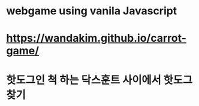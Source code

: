 # webgame using vanila Javascript

# https://wandakim.github.io/carrot-game/

# 핫도그인 척 하는 닥스훈트 사이에서 핫도그 찾기
